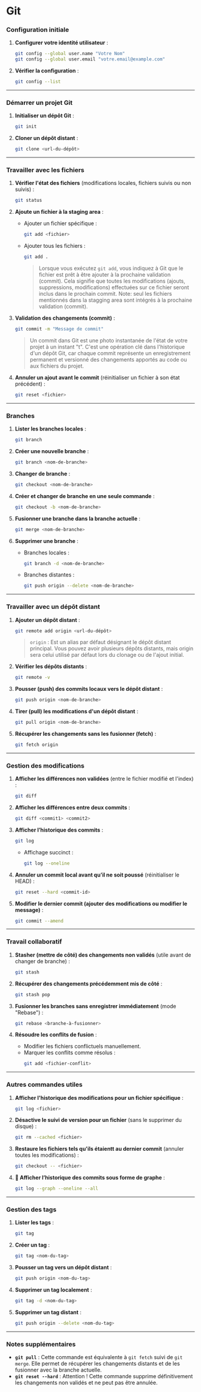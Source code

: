 # **Git**

### **Configuration initiale**
1. **Configurer votre identité utilisateur** :
   ```bash
   git config --global user.name "Votre Nom"
   git config --global user.email "votre.email@example.com"
   ```

2. **Vérifier la configuration** :
   ```bash
   git config --list
   ```

---

### **Démarrer un projet Git**
1. **Initialiser un dépôt Git** :
   ```bash
   git init
   ```

2. **Cloner un dépôt distant** :
   ```bash
   git clone <url-du-dépôt>
   ```

---

### **Travailler avec les fichiers**
1. **Vérifier l'état des fichiers** (modifications locales, fichiers suivis ou non suivis) :
   ```bash
   git status
   ```

2. **Ajoute un fichier à la staging area** :
   - Ajouter un fichier spécifique :
     ```bash
     git add <fichier>
     ```
   - Ajouter tous les fichiers :
     ```bash
     git add .
     ```
     > Lorsque vous exécutez `git add`, vous indiquez à Git que le fichier est prêt à être ajouter à la prochaine validation (commit). Cela signifie que toutes les modifications (ajouts, suppressions, modifications) effectuées sur ce fichier seront inclus dans le prochain commit.
     > Note: seul les fichiers mentionnés dans la stagging area sont intégrés à la prochaine validation (commit).

3. **Validation des changements (commit)** :
   ```bash
   git commit -m "Message de commit"
   ```
   > Un commit dans Git est une photo instantanée de l'état de votre projet à un instant "t". C'est une opération clé dans l'historique d'un dépôt Git, car chaque commit représente un enregistrement permanent et versionné des changements apportés au code ou aux fichiers du projet.

4. **Annuler un ajout avant le commit** (réinitialiser un fichier à son état précédent) :
   ```bash
   git reset <fichier>
   ```

---

### **Branches**
1. **Lister les branches locales** :
   ```bash
   git branch
   ```

2. **Créer une nouvelle branche** :
   ```bash
   git branch <nom-de-branche>
   ```

3. **Changer de branche** :
   ```bash
   git checkout <nom-de-branche>
   ```

4. **Créer et changer de branche en une seule commande** :
   ```bash
   git checkout -b <nom-de-branche>
   ```

5. **Fusionner une branche dans la branche actuelle** :
   ```bash
   git merge <nom-de-branche>
   ```

6. **Supprimer une branche** :
   - Branches locales :
     ```bash
     git branch -d <nom-de-branche>
     ```
   - Branches distantes :
     ```bash
     git push origin --delete <nom-de-branche>
     ```

---

### **Travailler avec un dépôt distant**
1. **Ajouter un dépôt distant** :
   ```bash
   git remote add origin <url-du-dépôt>
   ```
   > `origin` : Est un alias par défaut désignant le dépôt distant principal.
   > Vous pouvez avoir plusieurs dépôts distants, mais origin sera celui utilisé par défaut lors du clonage ou de l'ajout initial.
 

2. **Vérifier les dépôts distants** :
   ```bash
   git remote -v
   ```

3. **Pousser (push) des commits locaux vers le dépôt distant** :
   ```bash
   git push origin <nom-de-branche>
   ```

4. **Tirer (pull) les modifications d'un dépôt distant** :
   ```bash
   git pull origin <nom-de-branche>
   ```

5. **Récupérer les changements sans les fusionner (fetch)** :
   ```bash
   git fetch origin
   ```

---

### **Gestion des modifications**
1. **Afficher les différences non validées** (entre le fichier modifié et l'index) :
   ```bash
   git diff
   ```

2. **Afficher les différences entre deux commits** :
   ```bash
   git diff <commit1> <commit2>
   ```

3. **Afficher l’historique des commits** :
   ```bash
   git log
   ```
   - Affichage succinct :
     ```bash
     git log --oneline
     ```

4. **Annuler un commit local avant qu’il ne soit poussé** (réinitialiser le HEAD) :
   ```bash
   git reset --hard <commit-id>
   ```

5. **Modifier le dernier commit (ajouter des modifications ou modifier le message)** :
   ```bash
   git commit --amend
   ```

---

### **Travail collaboratif**
1. **Stasher (mettre de côté) des changements non validés** (utile avant de changer de branche) :
   ```bash
   git stash
   ```

2. **Récupérer des changements précédemment mis de côté** :
   ```bash
   git stash pop
   ```

3. **Fusionner les branches sans enregistrer immédiatement** (mode "Rebase") :
   ```bash
   git rebase <branche-à-fusionner>
   ```

4. **Résoudre les conflits de fusion** :
   - Modifier les fichiers conflictuels manuellement.
   - Marquer les conflits comme résolus :
     ```bash
     git add <fichier-conflit>
     ```

---

### **Autres commandes utiles**
1. **Afficher l'historique des modifications pour un fichier spécifique** :
   ```bash
   git log <fichier>
   ```

2. **Désactive le suivi de version pour un fichier** (sans le supprimer du disque) :
   ```bash
   git rm --cached <fichier>
   ```

3. **Restaure les fichiers tels qu'ils étaientt au dernier commit** (annuler toutes les modifications) :
   ```bash
   git checkout -- <fichier>
   ```

4. **💯 Afficher l’historique des commits sous forme de graphe** :
   ```bash
   git log --graph --oneline --all
   ```

---

### **Gestion des tags**
1. **Lister les tags** :
   ```bash
   git tag
   ```

2. **Créer un tag** :
   ```bash
   git tag <nom-du-tag>
   ```

3. **Pousser un tag vers un dépôt distant** :
   ```bash
   git push origin <nom-du-tag>
   ```

4. **Supprimer un tag localement** :
   ```bash
   git tag -d <nom-du-tag>
   ```

5. **Supprimer un tag distant** :
   ```bash
   git push origin --delete <nom-du-tag>
   ```

---

### **Notes supplémentaires**
- **`git pull`** : Cette commande est équivalente à `git fetch` suivi de `git merge`. Elle permet de récupérer les changements distants et de les fusionner avec la branche actuelle.
- **`git reset --hard`** : Attention ! Cette commande supprime définitivement les changements non validés et ne peut pas être annulée.
